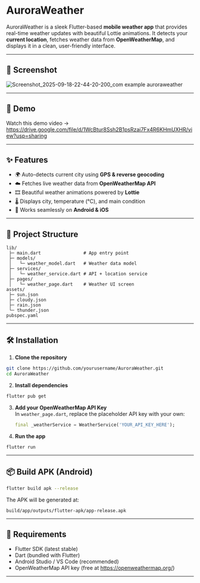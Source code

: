 # AuroraWeather 

AuroraWeather is a sleek Flutter-based **mobile weather app** that provides real-time weather updates with beautiful Lottie animations. It detects your **current location**, fetches weather data from **OpenWeatherMap**, and displays it in a clean, user-friendly interface.

---

## 📸 Screenshot
![Screenshot_2025-09-18-22-44-20-200_com example auroraweather](https://github.com/user-attachments/assets/9cb0509d-9272-49d7-aa90-675fae358eeb)

---

## 📸 Demo
Watch this demo video -> https://drive.google.com/file/d/1WcBtur8Ssh2B1psRzai7Fx4R6KHmUXHR/view?usp=sharing

---

## ✨ Features
- 🌍 Auto-detects current city using **GPS & reverse geocoding**
- ☁️ Fetches live weather data from **OpenWeatherMap API**
- 🎞️ Beautiful weather animations powered by **Lottie**
- 🌡️ Displays city, temperature (°C), and main condition
- 📱 Works seamlessly on **Android & iOS**

---

## 📂 Project Structure
```
lib/
 ├─ main.dart                # App entry point
 ├─ models/
 │   └─ weather_model.dart   # Weather data model
 ├─ services/
 │   └─ weather_service.dart # API + location service
 ├─ pages/
 │   └─ weather_page.dart    # Weather UI screen
assets/
 ├─ sun.json
 ├─ cloudy.json
 ├─ rain.json
 └─ thunder.json
pubspec.yaml
```

---

## 🛠️ Installation

1. **Clone the repository**
```bash
git clone https://github.com/yourusername/AuroraWeather.git
cd AuroraWeather
```

2. **Install dependencies**
```bash
flutter pub get
```

3. **Add your OpenWeatherMap API Key**  
   In `weather_page.dart`, replace the placeholder API key with your own:
   ```dart
   final _weatherService = WeatherService('YOUR_API_KEY_HERE');
   ```

4. **Run the app**
```bash
flutter run
```

---

## 📦 Build APK (Android)
```bash
flutter build apk --release
```
The APK will be generated at:
```
build/app/outputs/flutter-apk/app-release.apk
```

---

## 🔑 Requirements
- Flutter SDK (latest stable)
- Dart (bundled with Flutter)
- Android Studio / VS Code (recommended)
- OpenWeatherMap API key (free at https://openweathermap.org/)

---



